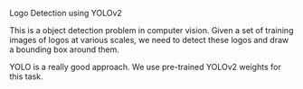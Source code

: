 Logo Detection using YOLOv2

This is a object detection problem in computer vision. Given a set of training images of logos at various scales, we need to detect these logos
and draw a bounding box around them.

YOLO is a really good approach. We use pre-trained YOLOv2 weights for this task. 